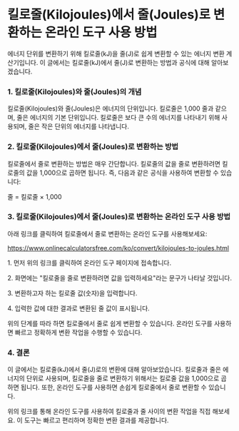 킬로줄(Kilojoules)에서 줄(Joules)로 변환하는 온라인 도구 사용 방법
==============================================

에너지 단위를 변환하기 위해 킬로줄(kJ)을 줄(J)로 쉽게 변환할 수 있는 에너지 변환 계산기입니다. 이 글에서는 킬로줄(kJ)에서 줄(J)로 변환하는 방법과 공식에 대해 알아보겠습니다.

### 1. 킬로줄(Kilojoules)와 줄(Joules)의 개념

킬로줄(Kilojoules)와 줄(Joules)은 에너지의 단위입니다. 킬로줄은 1,000 줄과 같으며, 줄은 에너지의 기본 단위입니다. 킬로줄은 보다 큰 수의 에너지를 나타내기 위해 사용되며, 줄은 작은 단위의 에너지를 나타냅니다.

### 2. 킬로줄(Kilojoules)에서 줄(Joules)로 변환하는 방법

킬로줄에서 줄로 변환하는 방법은 매우 간단합니다. 킬로줄의 값을 줄로 변환하려면 킬로줄의 값을 1,000으로 곱하면 됩니다. 즉, 다음과 같은 공식을 사용하여 변환할 수 있습니다:

줄 = 킬로줄 × 1,000

### 3. 킬로줄(Kilojoules)에서 줄(Joules)로 변환하는 온라인 도구 사용 방법

아래 링크를 클릭하여 킬로줄에서 줄로 변환하는 온라인 도구를 사용해보세요:

<https://www.onlinecalculatorsfree.com/ko/convert/kilojoules-to-joules.html>

1\. 먼저 위의 링크를 클릭하여 온라인 도구 페이지에 접속합니다.

2\. 화면에는 "킬로줄을 줄로 변환하려면 값을 입력하세요"라는 문구가 나타날 것입니다.

3\. 변환하고자 하는 킬로줄 값(숫자)을 입력합니다.

4\. 입력한 값에 대한 결과로 변환된 줄 값이 표시됩니다.

위의 단계를 따라 하면 킬로줄에서 줄로 쉽게 변환할 수 있습니다. 온라인 도구를 사용하면 빠르고 정확하게 변환 작업을 수행할 수 있습니다.

### 4. 결론

이 글에서는 킬로줄(kJ)에서 줄(J)로의 변환에 대해 알아보았습니다. 킬로줄과 줄은 에너지의 단위로 사용되며, 킬로줄을 줄로 변환하기 위해서는 킬로줄 값을 1,000으로 곱하면 됩니다. 또한, 온라인 도구를 사용하면 손쉽게 킬로줄에서 줄로 변환할 수 있습니다.

위의 링크를 통해 온라인 도구를 사용하여 킬로줄과 줄 사이의 변환 작업을 직접 해보세요. 이 도구는 빠르고 편리하며 정확한 변환 결과를 제공합니다.